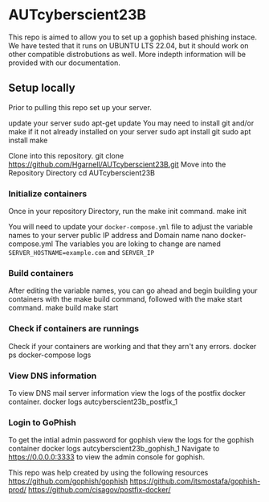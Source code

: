 # AUTcyberscient23B
This repo is aimed to allow you to set up a gophish based phishing instace. 
We have tested that it runs on UBUNTU LTS 22.04, but it should work on other compatible distrobutions as well.
More indepth information will be provided with our documentation.

## Setup locally
Prior to pulling this repo set up your server.

update your server
 sudo apt-get update
You may need to install git and/or make if it not already installed on your server
 sudo apt install git
 sudo apt install make

Clone into this repository.
 git clone https://github.com/Hgarnell/AUTcyberscient23B.git
Move into the Repository Directory
 cd AUTcyberscient23B

### Initialize containers
Once in your repository Directory, run the make init command.
    make init

You will need to update your `docker-compose.yml` file to adjust the variable names to your server public IP address and Domain name
    nano docker-compose.yml
The variables you are loking to change are named `SERVER_HOSTNAME=example.com` and `SERVER_IP`


### Build containers
After editing the variable names, you can go ahead and begin building your containers with the make build command, followed with the make start command.
    make build
    make start


### Check if containers are runnings
Check if your containers are working and that they arn't any errors.
    docker ps
    docker-compose logs

### View DNS information
To view DNS mail server information view the logs of the postfix docker container.
    docker logs autcyberscient23b_postfix_1 

### Login to GoPhish
To get the intial admin password for gophish view the logs for the gophish container
    docker logs autcyberscient23b_gophish_1 
Navigate to https://0.0.0.0:3333 to view the admin console for gophish.

    

This repo was help created by using the following resources
https://github.com/gophish/gophish
https://github.com/itsmostafa/gophish-prod/
https://github.com/cisagov/postfix-docker/